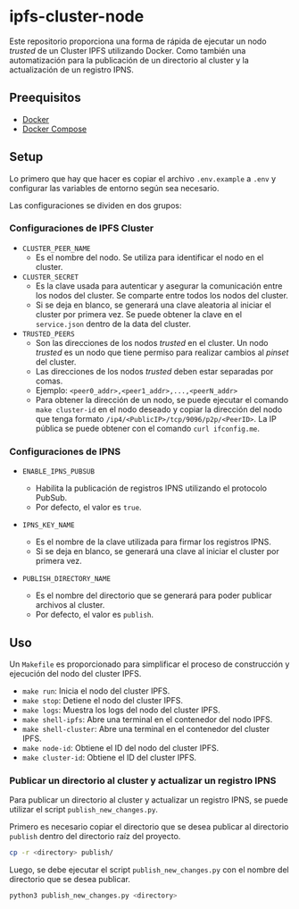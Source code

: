 # ipfs-cluster-node

Este repositorio proporciona una forma de rápida de ejecutar un nodo _trusted_ de un Cluster IPFS utilizando Docker. Como también una automatización para la publicación de un directorio al cluster y la actualización de un registro IPNS.

## Preequisitos

- [Docker](https://www.docker.com/)
- [Docker Compose](https://docs.docker.com/compose/)

## Setup

Lo primero que hay que hacer es copiar el archivo `.env.example` a `.env` y configurar las variables de entorno según sea necesario.

Las configuraciones se dividen en dos grupos:

### Configuraciones de IPFS Cluster

- `CLUSTER_PEER_NAME` 
    - Es el nombre del nodo. Se utiliza para identificar el nodo en el cluster.
- `CLUSTER_SECRET`
    - Es la clave usada para autenticar y asegurar la comunicación entre los nodos del cluster. Se comparte entre todos los nodos del cluster.
    - Si se deja en blanco, se generará una clave aleatoria al iniciar el cluster por primera vez. Se puede obtener la clave en el `service.json` dentro de la data del cluster.
- `TRUSTED_PEERS`
    - Son las direcciones de los nodos _trusted_ en el cluster. Un nodo _trusted_ es un nodo que tiene permiso para realizar cambios al _pinset_ del cluster.
    - Las direcciones de los nodos _trusted_ deben estar separadas por comas.
    - Ejemplo: `<peer0_addr>,<peer1_addr>,...,<peerN_addr>`
    - Para obtener la dirección de un nodo, se puede ejecutar el comando `make cluster-id` en el nodo deseado y copiar la dirección del nodo que tenga formato `/ip4/<PublicIP>/tcp/9096/p2p/<PeerID>`. La IP pública se puede obtener con el comando `curl ifconfig.me`.

### Configuraciones de IPNS

- `ENABLE_IPNS_PUBSUB`
    - Habilita la publicación de registros IPNS utilizando el protocolo PubSub.
    - Por defecto, el valor es `true`.

- `IPNS_KEY_NAME`
    - Es el nombre de la clave utilizada para firmar los registros IPNS.
    - Si se deja en blanco, se generará una clave al iniciar el cluster por primera vez.

- `PUBLISH_DIRECTORY_NAME`
    - Es el nombre del directorio que se generará para poder publicar archivos al cluster.
    - Por defecto, el valor es `publish`.

## Uso

Un `Makefile` es proporcionado para simplificar el proceso de construcción y ejecución del nodo del cluster IPFS.

- `make run`: Inicia el nodo del cluster IPFS.
- `make stop`: Detiene el nodo del cluster IPFS.
- `make logs`: Muestra los logs del nodo del cluster IPFS.
- `make shell-ipfs`: Abre una terminal en el contenedor del nodo IPFS.
- `make shell-cluster`: Abre una terminal en el contenedor del cluster IPFS.
- `make node-id`: Obtiene el ID del nodo del cluster IPFS.
- `make cluster-id`: Obtiene el ID del cluster IPFS.

### Publicar un directorio al cluster y actualizar un registro IPNS

Para publicar un directorio al cluster y actualizar un registro IPNS, se puede utilizar el script `publish_new_changes.py`.

Primero es necesario copiar el directorio que se desea publicar al directorio `publish` dentro del directorio raíz del proyecto.

```bash
cp -r <directory> publish/
```

Luego, se debe ejecutar el script `publish_new_changes.py` con el nombre del directorio que se desea publicar.

```bash
python3 publish_new_changes.py <directory>
```